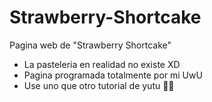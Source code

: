 # Strawberry-Shortcake
Pagina web de "Strawberry Shortcake"
- La pasteleria en realidad no existe XD
- Pagina programada totalmente por mi UwU
- Use uno que otro tutorial de yutu 🦊🤙
